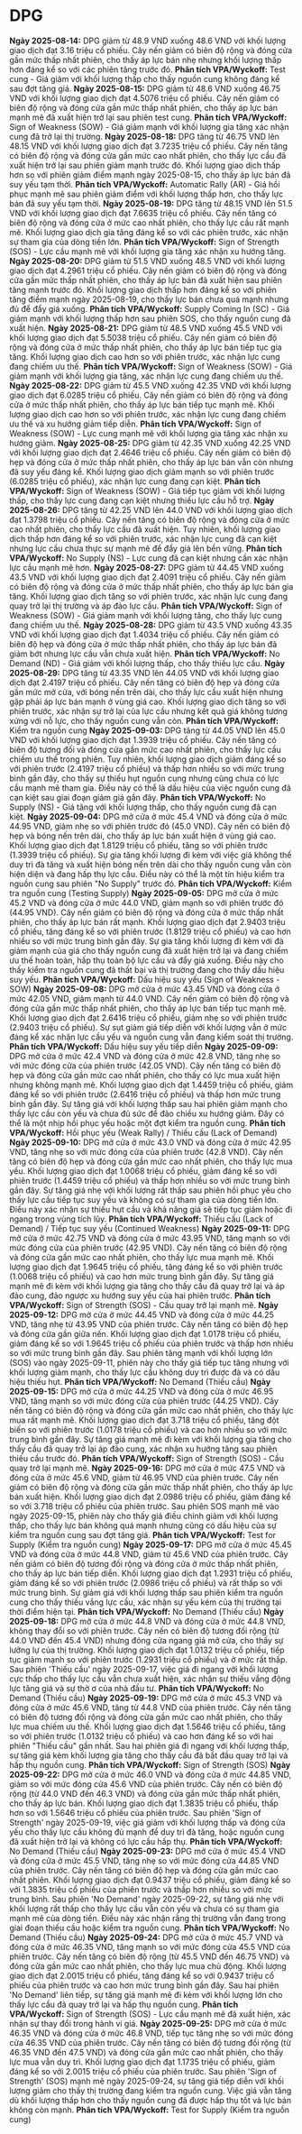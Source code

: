 # DPG

**Ngày 2025-08-14:** DPG giảm từ 48.9 VND xuống 48.6 VND với khối lượng giao dịch đạt 3.16 triệu cổ phiếu. Cây nến giảm có biên độ rộng và đóng cửa gần mức thấp nhất phiên, cho thấy áp lực bán nhẹ nhưng khối lượng thấp hơn đáng kể so với các phiên tăng trước đó. **Phân tích VPA/Wyckoff:** Test cung - Giá giảm với khối lượng thấp cho thấy nguồn cung không đáng kể sau đợt tăng giá.
**Ngày 2025-08-15:** DPG giảm từ 48.6 VND xuống 46.75 VND với khối lượng giao dịch đạt 4.5076 triệu cổ phiếu. Cây nến giảm có biên độ rộng và đóng cửa gần mức thấp nhất phiên, cho thấy áp lực bán mạnh mẽ đã xuất hiện trở lại sau phiên test cung. **Phân tích VPA/Wyckoff:** Sign of Weakness (SOW) - Giá giảm mạnh với khối lượng gia tăng xác nhận cung đã trở lại thị trường.
**Ngày 2025-08-18:** DPG tăng từ 46.75 VND lên 48.15 VND với khối lượng giao dịch đạt 3.7235 triệu cổ phiếu. Cây nến tăng có biên độ rộng và đóng cửa gần mức cao nhất phiên, cho thấy lực cầu đã xuất hiện trở lại sau phiên giảm mạnh trước đó. Khối lượng giao dịch thấp hơn so với phiên giảm điểm mạnh ngày 2025-08-15, cho thấy áp lực bán đã suy yếu tạm thời. **Phân tích VPA/Wyckoff:** Automatic Rally (AR) - Giá hồi phục mạnh mẽ sau phiên giảm điểm với khối lượng thấp hơn, cho thấy lực bán đã suy yếu tạm thời.
**Ngày 2025-08-19:** DPG tăng từ 48.15 VND lên 51.5 VND với khối lượng giao dịch đạt 7.6635 triệu cổ phiếu. Cây nến tăng có biên độ rộng và đóng cửa ở mức cao nhất phiên, cho thấy lực cầu rất mạnh mẽ. Khối lượng giao dịch gia tăng đáng kể so với các phiên trước, xác nhận sự tham gia của dòng tiền lớn. **Phân tích VPA/Wyckoff:** Sign of Strength (SOS) - Lực cầu mạnh mẽ với khối lượng gia tăng xác nhận xu hướng tăng.
**Ngày 2025-08-20:** DPG giảm từ 51.5 VND xuống 48.5 VND với khối lượng giao dịch đạt 4.2961 triệu cổ phiếu. Cây nến giảm có biên độ rộng và đóng cửa gần mức thấp nhất phiên, cho thấy áp lực bán đã xuất hiện sau phiên tăng mạnh trước đó. Khối lượng giao dịch thấp hơn đáng kể so với phiên tăng điểm mạnh ngày 2025-08-19, cho thấy lực bán chưa quá mạnh nhưng đủ để đẩy giá xuống. **Phân tích VPA/Wyckoff:** Supply Coming In (SC) - Giá giảm mạnh với khối lượng thấp hơn sau phiên SOS, cho thấy nguồn cung đã xuất hiện.
**Ngày 2025-08-21:** DPG giảm từ 48.5 VND xuống 45.5 VND với khối lượng giao dịch đạt 5.5038 triệu cổ phiếu. Cây nến giảm có biên độ rộng và đóng cửa ở mức thấp nhất phiên, cho thấy áp lực bán tiếp tục gia tăng. Khối lượng giao dịch cao hơn so với phiên trước, xác nhận lực cung đang chiếm ưu thế. **Phân tích VPA/Wyckoff:** Sign of Weakness (SOW) - Giá giảm mạnh với khối lượng gia tăng, xác nhận lực cung đang chiếm ưu thế.
**Ngày 2025-08-22:** DPG giảm từ 45.5 VND xuống 42.35 VND với khối lượng giao dịch đạt 6.0285 triệu cổ phiếu. Cây nến giảm có biên độ rộng và đóng cửa ở mức thấp nhất phiên, cho thấy áp lực bán tiếp tục mạnh mẽ. Khối lượng giao dịch cao hơn so với phiên trước, xác nhận lực cung đang chiếm ưu thế và xu hướng giảm tiếp diễn. **Phân tích VPA/Wyckoff:** Sign of Weakness (SOW) - Lực cung mạnh mẽ với khối lượng gia tăng xác nhận xu hướng giảm.
**Ngày 2025-08-25:** DPG giảm từ 42.35 VND xuống 42.25 VND với khối lượng giao dịch đạt 2.4646 triệu cổ phiếu. Cây nến giảm có biên độ hẹp và đóng cửa ở mức thấp nhất phiên, cho thấy áp lực bán vẫn còn nhưng đã suy yếu đáng kể. Khối lượng giao dịch giảm mạnh so với phiên trước (6.0285 triệu cổ phiếu), xác nhận lực cung đang cạn kiệt. **Phân tích VPA/Wyckoff:** Sign of Weakness (SOW) - Giá tiếp tục giảm với khối lượng thấp, cho thấy lực cung đang cạn kiệt nhưng thiếu lực cầu hỗ trợ.
**Ngày 2025-08-26:** DPG tăng từ 42.25 VND lên 44.0 VND với khối lượng giao dịch đạt 1.3798 triệu cổ phiếu. Cây nến tăng có biên độ rộng và đóng cửa ở mức cao nhất phiên, cho thấy lực cầu đã xuất hiện. Tuy nhiên, khối lượng giao dịch thấp hơn đáng kể so với phiên trước, xác nhận lực cung đã cạn kiệt nhưng lực cầu chưa thực sự mạnh mẽ để đẩy giá lên bền vững. **Phân tích VPA/Wyckoff:** No Supply (NS) - Lực cung đã cạn kiệt nhưng cần xác nhận lực cầu mạnh mẽ hơn.
**Ngày 2025-08-27:** DPG giảm từ 44.45 VND xuống 43.5 VND với khối lượng giao dịch đạt 2.4091 triệu cổ phiếu. Cây nến giảm có biên độ rộng và đóng cửa ở mức thấp nhất phiên, cho thấy áp lực bán gia tăng. Khối lượng giao dịch tăng so với phiên trước, xác nhận lực cung đang quay trở lại thị trường và áp đảo lực cầu. **Phân tích VPA/Wyckoff:** Sign of Weakness (SOW) - Giá giảm mạnh với khối lượng tăng, cho thấy lực cung đang chiếm ưu thế.
**Ngày 2025-08-28:** DPG giảm từ 43.5 VND xuống 43.35 VND với khối lượng giao dịch đạt 1.4034 triệu cổ phiếu. Cây nến giảm có biên độ hẹp và đóng cửa ở mức thấp nhất phiên, cho thấy áp lực bán đã giảm bớt nhưng lực cầu vẫn chưa xuất hiện. **Phân tích VPA/Wyckoff:** No Demand (ND) - Giá giảm với khối lượng thấp, cho thấy thiếu lực cầu.
**Ngày 2025-08-29:** DPG tăng từ 43.35 VND lên 44.05 VND với khối lượng giao dịch đạt 2.4197 triệu cổ phiếu. Cây nến tăng có biên độ hẹp và đóng cửa gần mức mở cửa, với bóng nến trên dài, cho thấy lực cầu xuất hiện nhưng gặp phải áp lực bán mạnh ở vùng giá cao. Khối lượng giao dịch tăng so với phiên trước, xác nhận sự trở lại của lực cầu nhưng kết quả giá không tương xứng với nỗ lực, cho thấy nguồn cung vẫn còn. **Phân tích VPA/Wyckoff:** Kiểm tra nguồn cung
**Ngày 2025-09-03:** DPG tăng từ 44.05 VND lên 45.0 VND với khối lượng giao dịch đạt 1.3939 triệu cổ phiếu. Cây nến tăng có biên độ tương đối và đóng cửa gần mức cao nhất phiên, cho thấy lực cầu chiếm ưu thế trong phiên. Tuy nhiên, khối lượng giao dịch giảm đáng kể so với phiên trước (2.4197 triệu cổ phiếu) và thấp hơn nhiều so với mức trung bình gần đây, cho thấy sự thiếu hụt nguồn cung nhưng cũng chưa có lực cầu mạnh mẽ tham gia. Điều này có thể là dấu hiệu của việc nguồn cung đã cạn kiệt sau giai đoạn giảm giá gần đây. **Phân tích VPA/Wyckoff:** No Supply (NS) - Giá tăng với khối lượng thấp, cho thấy nguồn cung đã cạn kiệt.
**Ngày 2025-09-04:** DPG mở cửa ở mức 45.4 VND và đóng cửa ở mức 44.95 VND, giảm nhẹ so với phiên trước đó (45.0 VND). Cây nến có biên độ hẹp và bóng nến trên dài, cho thấy áp lực bán xuất hiện ở vùng giá cao. Khối lượng giao dịch đạt 1.8129 triệu cổ phiếu, tăng so với phiên trước (1.3939 triệu cổ phiếu). Sự gia tăng khối lượng đi kèm với việc giá không thể duy trì đà tăng và xuất hiện bóng nến trên dài cho thấy nguồn cung vẫn còn hiện diện và đang hấp thụ lực cầu. Điều này có thể là một tín hiệu kiểm tra nguồn cung sau phiên "No Supply" trước đó. **Phân tích VPA/Wyckoff:** Kiểm tra nguồn cung (Testing Supply)
**Ngày 2025-09-05:** DPG mở cửa ở mức 45.2 VND và đóng cửa ở mức 44.0 VND, giảm mạnh so với phiên trước đó (44.95 VND). Cây nến giảm có biên độ rộng và đóng cửa ở mức thấp nhất phiên, cho thấy áp lực bán rất mạnh. Khối lượng giao dịch đạt 2.9403 triệu cổ phiếu, tăng đáng kể so với phiên trước (1.8129 triệu cổ phiếu) và cao hơn nhiều so với mức trung bình gần đây. Sự gia tăng khối lượng đi kèm với đà giảm mạnh của giá cho thấy nguồn cung đã xuất hiện trở lại và đang chiếm ưu thế hoàn toàn, hấp thụ toàn bộ lực cầu và đẩy giá xuống. Điều này cho thấy kiểm tra nguồn cung đã thất bại và thị trường đang cho thấy dấu hiệu suy yếu. **Phân tích VPA/Wyckoff:** Dấu hiệu suy yếu (Sign of Weakness - SOW)
**Ngày 2025-09-08:** DPG mở cửa ở mức 43.45 VND và đóng cửa ở mức 42.05 VND, giảm mạnh từ 44.0 VND. Cây nến giảm có biên độ rộng và đóng cửa gần mức thấp nhất phiên, cho thấy áp lực bán tiếp tục mạnh mẽ. Khối lượng giao dịch đạt 2.6416 triệu cổ phiếu, giảm nhẹ so với phiên trước (2.9403 triệu cổ phiếu). Sự sụt giảm giá tiếp diễn với khối lượng vẫn ở mức đáng kể xác nhận lực cầu yếu và nguồn cung vẫn đang kiểm soát thị trường. **Phân tích VPA/Wyckoff:** Dấu hiệu suy yếu tiếp diễn
**Ngày 2025-09-09:** DPG mở cửa ở mức 42.4 VND và đóng cửa ở mức 42.8 VND, tăng nhẹ so với mức đóng cửa của phiên trước (42.05 VND). Cây nến tăng có biên độ hẹp và đóng cửa gần mức cao nhất phiên, cho thấy có lực mua xuất hiện nhưng không mạnh mẽ. Khối lượng giao dịch đạt 1.4459 triệu cổ phiếu, giảm đáng kể so với phiên trước (2.6416 triệu cổ phiếu) và thấp hơn mức trung bình gần đây. Sự tăng giá với khối lượng thấp sau hai phiên giảm mạnh cho thấy lực cầu còn yếu và chưa đủ sức để đảo chiều xu hướng giảm. Đây có thể là một nhịp hồi phục yếu hoặc một đợt kiểm tra nguồn cung. **Phân tích VPA/Wyckoff:** Hồi phục yếu (Weak Rally) / Thiếu cầu (Lack of Demand)
**Ngày 2025-09-10:** DPG mở cửa ở mức 43.0 VND và đóng cửa ở mức 42.95 VND, tăng nhẹ so với mức đóng cửa của phiên trước (42.8 VND). Cây nến tăng có biên độ hẹp và đóng cửa gần mức cao nhất phiên, cho thấy lực mua yếu. Khối lượng giao dịch đạt 1.0068 triệu cổ phiếu, giảm đáng kể so với phiên trước (1.4459 triệu cổ phiếu) và thấp hơn nhiều so với mức trung bình gần đây. Sự tăng giá nhẹ với khối lượng rất thấp sau phiên hồi phục yếu cho thấy lực cầu tiếp tục suy yếu và không có sự tham gia của dòng tiền lớn. Điều này xác nhận sự thiếu hụt cầu và khả năng giá sẽ tiếp tục giảm hoặc đi ngang trong vùng tích lũy. **Phân tích VPA/Wyckoff:** Thiếu cầu (Lack of Demand) / Tiếp tục suy yếu (Continued Weakness)
**Ngày 2025-09-11:** DPG mở cửa ở mức 42.75 VND và đóng cửa ở mức 43.95 VND, tăng mạnh so với mức đóng cửa của phiên trước (42.95 VND). Cây nến tăng có biên độ rộng và đóng cửa gần mức cao nhất phiên, cho thấy lực mua mạnh mẽ. Khối lượng giao dịch đạt 1.9645 triệu cổ phiếu, tăng đáng kể so với phiên trước (1.0068 triệu cổ phiếu) và cao hơn mức trung bình gần đây. Sự tăng giá mạnh mẽ đi kèm với khối lượng gia tăng cho thấy cầu đã quay trở lại và áp đảo cung, đảo ngược xu hướng suy yếu của hai phiên trước. **Phân tích VPA/Wyckoff:** Sign of Strength (SOS) - Cầu quay trở lại mạnh mẽ.
**Ngày 2025-09-12:** DPG mở cửa ở mức 44.45 VND và đóng cửa ở mức 44.25 VND, tăng nhẹ từ 43.95 VND của phiên trước. Cây nến tăng có biên độ hẹp và đóng cửa gần giữa nến. Khối lượng giao dịch đạt 1.0178 triệu cổ phiếu, giảm đáng kể so với 1.9645 triệu cổ phiếu của phiên trước và thấp hơn nhiều so với mức trung bình gần đây. Sau phiên tăng mạnh với khối lượng lớn (SOS) vào ngày 2025-09-11, phiên này cho thấy giá tiếp tục tăng nhưng với khối lượng giảm mạnh, cho thấy lực cầu không duy trì được đà và có dấu hiệu thiếu hụt. **Phân tích VPA/Wyckoff:** No Demand (Thiếu cầu)
**Ngày 2025-09-15:** DPG mở cửa ở mức 44.25 VND và đóng cửa ở mức 46.95 VND, tăng mạnh so với mức đóng cửa của phiên trước (44.25 VND). Cây nến tăng có biên độ rộng và đóng cửa gần mức cao nhất phiên, cho thấy lực mua rất mạnh mẽ. Khối lượng giao dịch đạt 3.718 triệu cổ phiếu, tăng đột biến so với phiên trước (1.0178 triệu cổ phiếu) và cao hơn nhiều so với mức trung bình gần đây. Sự tăng giá mạnh mẽ đi kèm với khối lượng gia tăng cho thấy cầu đã quay trở lại áp đảo cung, xác nhận xu hướng tăng sau phiên thiếu cầu trước đó. **Phân tích VPA/Wyckoff:** Sign of Strength (SOS) - Cầu quay trở lại mạnh mẽ.
**Ngày 2025-09-16:** DPG mở cửa ở mức 47.5 VND và đóng cửa ở mức 45.6 VND, giảm từ 46.95 VND của phiên trước. Cây nến giảm có biên độ rộng và đóng cửa gần mức thấp nhất phiên, cho thấy áp lực bán xuất hiện. Khối lượng giao dịch đạt 2.0986 triệu cổ phiếu, giảm đáng kể so với 3.718 triệu cổ phiếu của phiên trước. Sau phiên SOS mạnh mẽ vào ngày 2025-09-15, phiên này cho thấy giá điều chỉnh giảm với khối lượng thấp, cho thấy lực bán không quá mạnh nhưng cũng có dấu hiệu của sự kiểm tra nguồn cung sau đợt tăng giá. **Phân tích VPA/Wyckoff:** Test for Supply (Kiểm tra nguồn cung)
**Ngày 2025-09-17:** DPG mở cửa ở mức 45.45 VND và đóng cửa ở mức 44.8 VND, giảm từ 45.6 VND của phiên trước. Cây nến giảm có biên độ tương đối rộng và đóng cửa ở mức thấp nhất phiên, cho thấy áp lực bán tiếp diễn. Khối lượng giao dịch đạt 1.2931 triệu cổ phiếu, giảm đáng kể so với phiên trước (2.0986 triệu cổ phiếu) và rất thấp so với mức trung bình. Sự giảm giá với khối lượng thấp sau phiên kiểm tra nguồn cung cho thấy thiếu vắng lực cầu, xác nhận sự yếu kém của thị trường tại thời điểm hiện tại. **Phân tích VPA/Wyckoff:** No Demand (Thiếu cầu)
**Ngày 2025-09-18:** DPG mở cửa ở mức 44.8 VND và đóng cửa ở mức 44.8 VND, không thay đổi so với phiên trước. Cây nến có biên độ tương đối rộng (từ 44.0 VND đến 45.4 VND) nhưng đóng cửa ngang giá mở cửa, cho thấy sự lưỡng lự của thị trường. Khối lượng giao dịch đạt 1.0132 triệu cổ phiếu, tiếp tục giảm mạnh so với phiên trước (1.2931 triệu cổ phiếu) và ở mức rất thấp. Sau phiên 'Thiếu cầu' ngày 2025-09-17, việc giá đi ngang với khối lượng cực thấp cho thấy lực cầu vẫn chưa xuất hiện, xác nhận sự thiếu vắng động lực tăng giá và sự thờ ơ của nhà đầu tư. **Phân tích VPA/Wyckoff:** No Demand (Thiếu cầu)
**Ngày 2025-09-19:** DPG mở cửa ở mức 45.3 VND và đóng cửa ở mức 45.6 VND, tăng từ 44.8 VND của phiên trước. Cây nến tăng có biên độ tương đối rộng và đóng cửa gần mức cao nhất phiên, cho thấy lực mua chiếm ưu thế. Khối lượng giao dịch đạt 1.5646 triệu cổ phiếu, tăng so với phiên trước (1.0132 triệu cổ phiếu) và cao hơn đáng kể so với hai phiên "Thiếu cầu" gần nhất. Sau hai phiên giá đi ngang với khối lượng thấp, sự tăng giá kèm khối lượng gia tăng cho thấy cầu đã bắt đầu quay trở lại và hấp thụ nguồn cung. **Phân tích VPA/Wyckoff:** Sign of Strength (SOS)
**Ngày 2025-09-22:** DPG mở cửa ở mức 46.0 VND và đóng cửa ở mức 44.85 VND, giảm so với mức đóng cửa 45.6 VND của phiên trước. Cây nến có biên độ rộng (từ 44.0 VND đến 46.3 VND) và đóng cửa gần mức thấp nhất phiên, cho thấy áp lực bán. Khối lượng giao dịch đạt 1.3835 triệu cổ phiếu, thấp hơn so với 1.5646 triệu cổ phiếu của phiên trước. Sau phiên 'Sign of Strength' ngày 2025-09-19, việc giá giảm với khối lượng thấp và đóng cửa yếu cho thấy lực cầu không đủ mạnh để duy trì đà tăng, hoặc nguồn cung đã xuất hiện trở lại và không có lực cầu hấp thụ. **Phân tích VPA/Wyckoff:** No Demand (Thiếu cầu)
**Ngày 2025-09-23:** DPG mở cửa ở mức 45.4 VND và đóng cửa ở mức 45.5 VND, tăng nhẹ so với mức đóng cửa 44.85 VND của phiên trước. Cây nến tăng có biên độ hẹp và đóng cửa gần mức cao nhất phiên. Khối lượng giao dịch đạt 0.9437 triệu cổ phiếu, giảm đáng kể so với 1.3835 triệu cổ phiếu của phiên trước và thấp hơn nhiều so với mức trung bình. Sau phiên 'No Demand' ngày 2025-09-22, sự tăng giá nhẹ với khối lượng rất thấp cho thấy lực cầu vẫn còn yếu và chưa có sự tham gia mạnh mẽ của dòng tiền. Điều này xác nhận rằng thị trường vẫn đang trong giai đoạn thiếu cầu hoặc kiểm tra nguồn cung. **Phân tích VPA/Wyckoff:** No Demand (Thiếu cầu)
**Ngày 2025-09-24:** DPG mở cửa ở mức 45.7 VND và đóng cửa ở mức 46.35 VND, tăng mạnh so với mức đóng cửa 45.5 VND của phiên trước. Cây nến tăng có biên độ rộng (từ 45.5 VND đến 46.75 VND) và đóng cửa gần mức cao nhất phiên, cho thấy lực mua chủ động. Khối lượng giao dịch đạt 2.0015 triệu cổ phiếu, tăng đáng kể so với 0.9437 triệu cổ phiếu của phiên trước và cao hơn mức trung bình gần đây. Sau hai phiên 'No Demand' liên tiếp, sự tăng giá mạnh mẽ đi kèm với khối lượng lớn cho thấy lực cầu đã quay trở lại và hấp thụ nguồn cung. **Phân tích VPA/Wyckoff:** Sign of Strength (SOS) - Lực cầu mạnh mẽ đã xuất hiện, xác nhận sự thay đổi trong hành vi giá.
**Ngày 2025-09-25:** DPG mở cửa ở mức 46.35 VND và đóng cửa ở mức 46.8 VND, tiếp tục tăng nhẹ so với mức đóng cửa 46.35 VND của phiên trước. Cây nến tăng có biên độ tương đối rộng (từ 46.35 VND đến 47.5 VND) và đóng cửa gần mức cao nhất phiên, cho thấy lực mua vẫn duy trì. Khối lượng giao dịch đạt 1.1735 triệu cổ phiếu, giảm đáng kể so với 2.0015 triệu cổ phiếu của phiên trước. Sau phiên 'Sign of Strength' (SOS) mạnh mẽ ngày 2025-09-24, sự tăng giá tiếp diễn với khối lượng giảm cho thấy thị trường đang kiểm tra nguồn cung. Việc giá vẫn tăng dù khối lượng thấp hơn cho thấy nguồn cung đã được hấp thụ tốt và lực bán không còn mạnh. **Phân tích VPA/Wyckoff:** Test for Supply (Kiểm tra nguồn cung)
